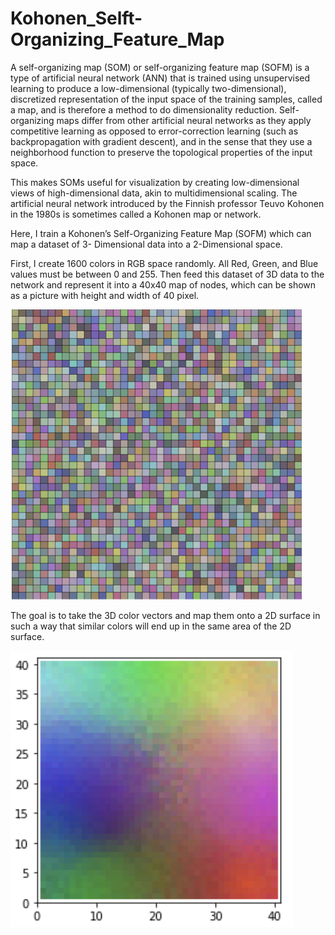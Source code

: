 # Kohonen_Selft-Organizing_Feature_Map

A self-organizing map (SOM) or self-organizing feature map (SOFM) is a type of artificial neural network (ANN) that is trained using unsupervised learning to produce a low-dimensional (typically two-dimensional), discretized representation of the input space of the training samples, called a map, and is therefore a method to do dimensionality reduction. Self-organizing maps differ from other artificial neural networks as they apply competitive learning as opposed to error-correction learning (such as backpropagation with gradient descent), and in the sense that they use a neighborhood function to preserve the topological properties of the input space.

This makes SOMs useful for visualization by creating low-dimensional views of high-dimensional data, akin to multidimensional scaling. The artificial neural network introduced by the Finnish professor Teuvo Kohonen in the 1980s is sometimes called a Kohonen map or network.

Here, I train a Kohonen’s Self-Organizing Feature Map (SOFM) which can map a dataset of 3- Dimensional data into a 2-Dimensional space.

First, I create 1600 colors in RGB space randomly. All Red, Green, and Blue values must be between 0 and 255. Then feed this dataset of 3D data to the network and represent it into a 40x40 map of nodes, which can be shown as a picture with height and width of 40 pixel.

![Image](https://github.com/mahsawz/Kohonen_Selft-Organizing_map/blob/main/input-image.png)

The goal is to take the 3D color vectors and map them onto a 2D surface in such a way that similar colors will end up in the same area of the 2D surface.

![Image](https://github.com/mahsawz/Kohonen_Selft-Organizing_map/blob/main/result-image.png)
